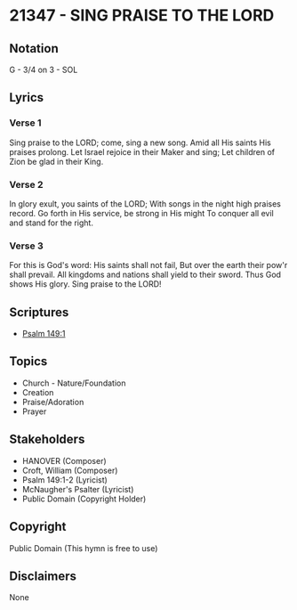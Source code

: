 # 21347 - SING PRAISE TO THE LORD

## Notation

G - 3/4 on 3 - SOL

## Lyrics

### Verse 1

Sing praise to the LORD; come, sing a new song. Amid all His saints His praises prolong. Let Israel rejoice in their Maker and sing; Let children of Zion be glad in their King.

### Verse 2

In glory exult, you saints of the LORD; With songs in the night high praises record. Go forth in His service, be strong in His might To conquer all evil and stand for the right.

### Verse 3

For this is God's word: His saints shall not fail, But over the earth their pow'r shall prevail. All kingdoms and nations shall yield to their sword. Thus God shows His glory. Sing praise to the LORD!


## Scriptures

- [Psalm 149:1](https://www.biblegateway.com/passage/?search=Psalm%20149%3A1)

## Topics

- Church - Nature/Foundation
- Creation
- Praise/Adoration
- Prayer

## Stakeholders

- HANOVER (Composer)
- Croft, William (Composer)
- Psalm 149:1-2 (Lyricist)
- McNaugher's Psalter (Lyricist)
- Public Domain (Copyright Holder)

## Copyright

Public Domain
(This hymn is free to use)

## Disclaimers

None

